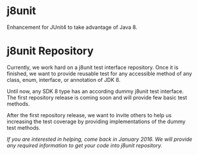 # j8unit
Enhancement for JUnit4 to take advantage of Java 8.

# j8unit Repository
Currently, we work hard on a j8unit test interface repository.
Once it is finished, we want to provide reusable test for any accessible method of any class, enum, interface, or annotation of JDK 8.

Until now, any SDK 8 type has an according dummy j8unit test interface.
The first repository release is coming soon and will provide few basic test methods.

After the first repository release, we want to invite others to help us increasing the test coverage by providing implementations of the dummy test methods.

*If you are interested in helping, come back in January 2016. We will provide any required information to get your code into j8unit repository.*
